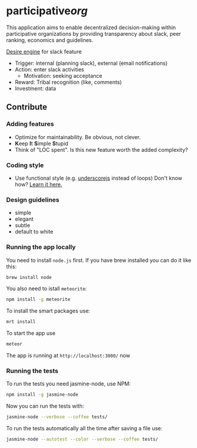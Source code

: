 # participative*org*

This application aims to enable decentralized decision-making within participative organizations by providing transparency about slack, peer ranking, economics and guidelines.

[Desire engine](http://www.slideshare.net/nireyal/hooked-model) for slack feature

- Trigger: internal (planning slack), external (email notifications)
- Action: enter slack activities
  - Motivation: seeking acceptance
- Reward: Tribal recognition (like, comments)
- Investment: data

## Contribute

### Adding features

- Optimize for maintainability. Be obvious, not clever.
- **K**eep **I**t **S**imple **S**tupid
- Think of "LOC spent". Is this new feature worth the added complexity?

### Coding style

- Use functional style (e.g. [underscorejs](http://underscorejs.org/) instead of loops) Don't know how? [Learn it here.](http://reactive-extensions.github.io/learnrx/)

### Design  guidelines

- simple
- elegant
- subtle
- default to white

### Running the app locally
You need to install `node.js` first. If you have brew installed you can do it like this:

```sh
brew install node
```

You also need to istall `meteorite`:

```sh
npm install -g meteorite
```

To install the smart packages use:

```sh
mrt install
```

To start the app use

```sh
meteor
```

The app is running at `http://localhost:3000/` now

### Running the tests
To run the tests you need jasmine-node, use NPM:

```sh
npm install -g jasmine-node
```

Now you can run the tests with:

```sh
jasmine-node --verbose --coffee tests/
```

To run the tests automatically all the time after saving a file use:

```sh
jasmine-node --autotest --color --verbose --coffee tests/
```